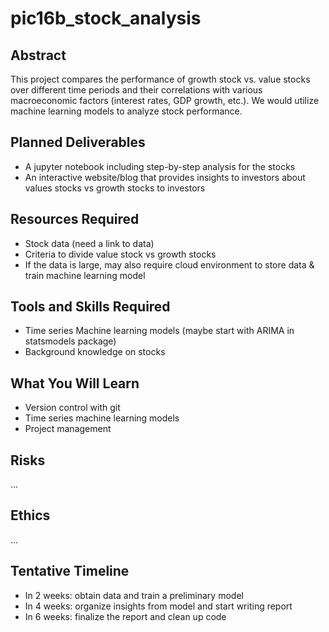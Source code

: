 # pic16b_stock_analysis

## Abstract
This project compares the performance of growth stock vs. value stocks over different time periods and their correlations with various macroeconomic factors (interest rates, GDP growth, etc.). We would utilize machine learning models to analyze stock performance. 

## Planned Deliverables
- A jupyter notebook including step-by-step analysis for the stocks 
- An interactive website/blog that provides insights to investors about values stocks vs growth stocks to investors

## Resources Required
- Stock data (need a link to data) 
- Criteria to divide value stock vs growth stocks 
- If the data is large, may also require cloud environment to store data & train machine learning model 

## Tools and Skills Required
- Time series Machine learning models (maybe start with ARIMA in statsmodels package)
- Background knowledge on stocks 

## What You Will Learn
- Version control with git 
- Time series machine learning models 
- Project management 

## Risks
...

## Ethics
...
 

## Tentative Timeline
- In 2 weeks: obtain data and train a preliminary model
- In 4 weeks: organize insights from model and start writing report 
- In 6 weeks: finalize the report and clean up code 
